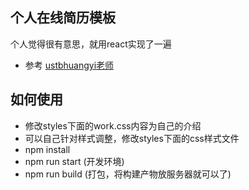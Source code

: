## 个人在线简历模板

个人觉得很有意思，就用react实现了一遍

- 参考 [ustbhuangyi老师](https://github.com/ustbhuangyi/resume) 

## 如何使用
- 修改styles下面的work.css内容为自己的介绍
- 可以自己针对样式调整，修改styles下面的css样式文件
- npm install 
- npm run start (开发环境)
- npm run build (打包，将构建产物放服务器就可以了)
